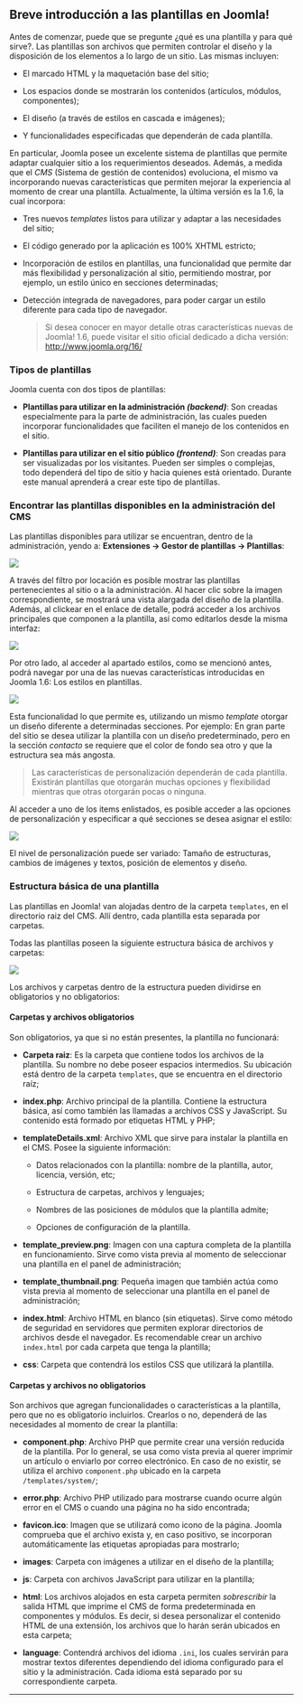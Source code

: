 ﻿

Breve introducción a las plantillas en Joomla!
----------------------------------------------


Antes de comenzar, puede que se pregunte ¿qué es una plantilla y para qué sirve?. Las plantillas son archivos que permiten controlar el diseño y la disposición de los elementos a lo largo de un sitio. Las mismas incluyen:


* El marcado HTML y la maquetación base del sitio;

* Los espacios donde se mostrarán los contenidos (artículos, módulos, componentes);

* El diseño (a través de estilos en cascada e imágenes);

* Y funcionalidades especificadas que dependerán de cada plantilla.


En particular, Joomla posee un excelente sistema de plantillas que permite adaptar cualquier sitio a los requerimientos deseados. Además, a medida que el *CMS* (Sistema de gestión de contenidos) evoluciona, el mismo va incorporando nuevas características que permiten mejorar la experiencia al momento de crear una plantilla. Actualmente, la última versión es la 1.6, la cual incorpora:


* Tres nuevos *templates* listos para utilizar y adaptar a las necesidades del sitio;

* El código generado por la aplicación es 100% XHTML estricto;

* Incorporación de estilos en plantillas, una funcionalidad que permite dar más flexibilidad y personalización al sitio, permitiendo mostrar, por ejemplo, un estilo único en secciones determinadas;

* Detección integrada de navegadores, para poder cargar un estilo diferente para cada tipo de navegador.


	>Si desea conocer en mayor detalle otras características nuevas de Joomla! 1.6, puede visitar el sitio oficial dedicado a dicha versión: <http://www.joomla.org/16/>



### Tipos de plantillas

Joomla cuenta con dos tipos de plantillas:


* **Plantillas para utilizar en la administración *(backend)***: Son creadas especialmente para la parte de administración, las cuales pueden incorporar funcionalidades que faciliten el manejo de los contenidos en el sitio.

* **Plantillas para utilizar en el sitio público *(frontend)***: Son creadas para ser visualizadas por los visitantes. Pueden ser simples o complejas, todo dependerá del tipo de sitio y hacia quienes está orientado. Durante este manual aprenderá a crear este tipo de plantillas.



### Encontrar las plantillas disponibles en la administración del CMS

Las plantillas disponibles para utilizar se encuentran, dentro de la administración, yendo a: **Extensiones → Gestor de plantillas → Plantillas**:

![](incluir/figuras/image07.png)

A través del filtro por locación es posible mostrar las plantillas pertenecientes al sitio o a la administración. Al hacer clic sobre la imagen correspondiente, se mostrará una vista alargada del diseño de la plantilla. Además, al clickear en el enlace de detalle, podrá acceder a los archivos principales que componen a la plantilla, así como editarlos desde la misma interfaz:

![](incluir/figuras/image09.png)

Por otro lado, al acceder al apartado estilos, como se mencionó antes, podrá navegar por una de las nuevas características introducidas en Joomla 1.6: Los estilos en plantillas. 

![](incluir/figuras/image30.png)

Esta funcionalidad lo que permite es, utilizando un mismo *template* otorgar un diseño diferente a determinadas secciones. Por ejemplo: En gran parte del sitio se desea utilizar la plantilla con un diseño predeterminado, pero en la sección *contacto* se requiere que el color de fondo sea otro y que la estructura sea más angosta.


>Las características de personalización dependerán de cada plantilla. Existirán plantillas que otorgarán muchas opciones y flexibilidad mientras que otras otorgarán pocas o ninguna.


Al acceder a uno de los items enlistados, es posible acceder a las opciones de personalización y especificar a qué secciones se desea asignar el estilo:

![](incluir/figuras/image25.png)

El nivel de personalización puede ser variado: Tamaño de estructuras, cambios de imágenes y textos, posición de elementos y diseño.



### Estructura básica de una plantilla

Las plantillas en Joomla! van alojadas dentro de la carpeta `templates`, en el directorio raiz del CMS. Allí dentro, cada plantilla esta separada por carpetas.

Todas las plantillas poseen la siguiente estructura básica de archivos y carpetas:

![](incluir/figuras/image05.png)

Los archivos y carpetas dentro de la estructura pueden dividirse en obligatorios y no obligatorios:



#### Carpetas y archivos obligatorios

Son obligatorios, ya que si no están presentes, la plantilla no funcionará:


* **Carpeta raiz**: Es la carpeta que contiene todos los archivos de la plantilla. Su nombre no debe poseer espacios intermedios. Su ubicación está dentro de la carpeta `templates`, que se encuentra en el directorio raíz;

* **index.php**: Archivo principal de la plantilla. Contiene la estructura básica, así como también las llamadas a archivos CSS y JavaScript. Su contenido está formado por etiquetas HTML y PHP;

* **templateDetails.xml**: Archivo XML que sirve para instalar la plantilla en el CMS. Posee la siguiente información:

	* Datos relacionados con la plantilla: nombre de la plantilla, autor, licencia, versión, etc;
	
	* Estructura de carpetas, archivos y lenguajes;
	
	* Nombres de las posiciones de módulos que la plantilla admite;
	
	* Opciones de configuración de la plantilla.
	
* **template_preview.png**: Imagen con una captura completa de la plantilla en funcionamiento. Sirve como vista previa al momento de seleccionar una plantilla en el panel de administración;

* **template_thumbnail.png**: Pequeña imagen que también actúa como vista previa al momento de seleccionar una plantilla en el panel de administración;

* **index.html**: Archivo HTML en blanco (sin etiquetas). Sirve como método de seguridad en servidores que permiten explorar directorios de archivos desde el navegador. Es recomendable crear un archivo `index.html` por cada carpeta que tenga la plantilla;

* **css**: Carpeta que contendrá los estilos CSS que utilizará la plantilla.



#### Carpetas y archivos no obligatorios

Son archivos que agregan funcionalidades o características a la plantilla, pero que no es obligatorio incluirlos. Crearlos o no, dependerá de las necesidades al momento de crear la plantilla:


* **component.php**: Archivo PHP que permite crear una versión reducida de la plantilla. Por lo general, se usa como vista previa al querer imprimir un artículo o enviarlo por correo electrónico. En caso de no existir, se utiliza el archivo `component.php` ubicado en la carpeta `/templates/system/`;

* **error.php**: Archivo PHP utilizado para mostrarse cuando ocurre algún error en el CMS o cuando una página no ha sido encontrada;

* **favicon.ico**: Imagen que se utilizará como icono de la página. Joomla comprueba que el archivo exista y, en caso positivo, se incorporan automáticamente las etiquetas apropiadas para mostrarlo;

* **images**: Carpeta con imágenes a utilizar en el diseño de la plantilla;

* **js**: Carpeta con archivos JavaScript para utilizar en la plantilla;

* **html**: Los archivos alojados en esta carpeta permiten *sobrescribir* la salida HTML que imprime el CMS de forma predeterminada en componentes y módulos. Es decir, si desea personalizar el contenido HTML de una extensión, los archivos que lo harán serán ubicados en esta carpeta;

* **language**: Contendrá archivos del idioma `.ini`, los cuales servirán para mostrar textos diferentes dependiendo del idioma configurado para el sitio y la administración. Cada idioma está separado por su correspondiente carpeta.



********************************

